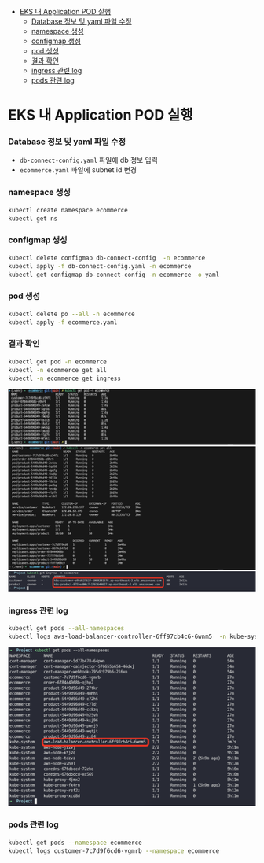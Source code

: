 - [EKS 내 Application POD 실행](#eks-내-application-pod-실행)
    - [Database 정보 및 yaml 파일 수정](#database-정보-및-yaml-파일-수정)
    - [namespace 생성](#namespace-생성)
    - [configmap 생성](#configmap-생성)
    - [pod 생성](#pod-생성)
    - [결과 확인](#결과-확인)
    - [ingress 관련 log](#ingress-관련-log)
    - [pods 관련 log](#pods-관련-log)



# EKS 내 Application POD 실행

### Database 정보 및 yaml 파일 수정
- `db-connect-config.yaml` 파일에 db 정보 입력
- `ecommerce.yaml` 파일에 subnet id 변경

### namespace 생성
```bash
kubectl create namespace ecommerce
kubectl get ns
```

### configmap 생성
```bash
kubectl delete configmap db-connect-config  -n ecommerce
kubectl apply -f db-connect-config.yaml -n ecommerce
kubectl get configmap db-connect-config -n ecommerce -o yaml
```

### pod 생성
```bash
kubectl delete po --all -n ecommerce
kubectl apply -f ecommerce.yaml
```

### 결과 확인
```bash
kubectl get pod -n ecommerce
kubectl -n ecommerce get all
kubectl -n ecommerce get ingress
```
![](./img/2024-07-22-17-22-44.png)
![](./img/2024-07-22-17-23-07.png)
![](./img/2024-07-22-17-58-54.png)

### ingress 관련 log
```bash
kubectl get pods --all-namespaces
kubectl logs aws-load-balancer-controller-6ff97cb4c6-6wnm5  -n kube-system
```
![](./img/2024-07-22-17-58-10.png)

### pods 관련 log
```bash
kubectl get pods --namespace ecommerce
kubectl logs customer-7c7d9f6cd6-vgmrb --namespace ecommerce
```